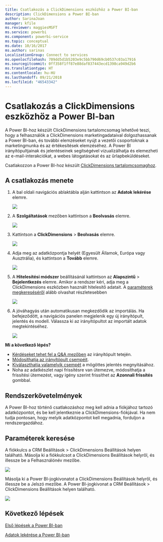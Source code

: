 ```yaml
---
title: Csatlakozás a ClickDimensions eszközhöz a Power BI-ban
description: ClickDimensions a Power BI-ban
author: SarinaJoan
manager: kfile
ms.reviewer: maggiesMSFT
ms.service: powerbi
ms.component: powerbi-service
ms.topic: conceptual
ms.date: 10/16/2017
ms.author: sarinas
LocalizationGroup: Connect to services
ms.openlocfilehash: 709dd5d1b5203e9c5bb790d69cb0537c03a17916
ms.sourcegitcommit: 0ff358f1ff87e88daf837443ecd1398ca949d2b6
ms.translationtype: HT
ms.contentlocale: hu-HU
ms.lasthandoff: 09/21/2018
ms.locfileid: "46543342"
---
```

# <a name="connect-to-clickdimensions-with-power-bi"></a>Csatlakozás a ClickDimensions eszközhöz a Power BI-ban
A Power BI-hoz készült ClickDimensions tartalomcsomag lehetővé teszi, hogy a felhasználók a ClickDimensions marketingadataival dolgozhassanak a Power BI-ban, és további elemzéseket nyújt a vezetői csoportoknak a marketingmunka és az értékesítések elemzéséhez. A Power BI irányítópultjainak és jelentéseinek segítségével vizualizálhatja és elemezheti az e-mail-interakciókat, a webes látogatásokat és az űrlapbeküldéseket.

Csatlakozzon a Power BI-hoz készült [ClickDimensions tartalomcsomaghoz](https://app.powerbi.com/getdata/services/click-dimensions).

## <a name="how-to-connect"></a>A csatlakozás menete
1. A bal oldali navigációs ablaktábla alján kattintson az **Adatok lekérése** elemre.
   
   ![](media/service-connect-to-clickdimensions/getdata.png)
2. A **Szolgáltatások** mezőben kattintson a **Beolvasás** elemre.
   
   ![](media/service-connect-to-clickdimensions/services.png)
3. Kattintson a **ClickDimensions** \> **Beolvasás** elemre.
   
   ![](media/service-connect-to-clickdimensions/clickdimensions.png)
4. Adja meg az adatközpontja helyét (Egyesült Államok, Európa vagy Ausztrália), és kattintson a **Tovább** elemre.
   
   ![](media/service-connect-to-clickdimensions/params.png)
5. A **Hitelesítési módszer** beállításánál kattintson az **Alapszintű** \> **Bejelentkezés** elemre. Amikor a rendszer kéri, adja meg a ClickDimensions eszközben használt hitelesítő adatait. A [paraméterek megkereséséről](#FindingParams) alább olvashat részletesebben
   
    ![](media/service-connect-to-clickdimensions/creds.png)
6. A jóváhagyás után automatikusan megkezdődik az importálás. Ha befejeződött, a navigációs panelen megjelenik egy új irányítópult, jelentés és modell. Válassza ki az irányítópultot az importált adatok megtekintéséhez.
   
     ![](media/service-connect-to-clickdimensions/dashboard.png)

**Mi a következő lépés?**

* [Kérdéseket tehet fel a Q&A mezőben](consumer/end-user-q-and-a.md) az irányítópult tetején.
* [Módosíthatja az irányítópult csempéit](service-dashboard-edit-tile.md).
* [Kiválaszthatja valamelyik csempét](consumer/end-user-tiles.md) a mögöttes jelentés megnyitásához.
* Noha az adatkészlet napi frissítésre van ütemezve, módosíthatja a frissítési ütemezést, vagy igény szerint frissíthet az **Azonnali frissítés** gombbal.

## <a name="system-requirements"></a>Rendszerkövetelmények
A Power BI-hoz történő csatlakozáshoz meg kell adnia a fiókjához tartozó adatközpontot, és be kell jelentkeznie a ClickDimensions-fiókjával. Ha nem tudja pontosan, hogy melyik adatközpontot kell megadnia, forduljon a rendszergazdához.

<a name="FindingParams"></a>

## <a name="finding-parameters"></a>Paraméterek keresése
A fiókkulcs a CRM Beállítások \> ClickDimensions Beállítások helyen található. Másolja ki a fiókkulcsot a ClickDimensions Beállítások helyről, és illessze be a Felhasználónév mezőbe.  

![](media/service-connect-to-clickdimensions/crm.png)  

Másolja ki a Power BI-jogkivonatot a ClickDimensions Beállítások helyről, és illessze be a Jelszó mezőbe. A Power BI-jogkivonat a CRM Beállítások \> ClickDimensions Beállítások helyen található.  

![](media/service-connect-to-clickdimensions/crm2.png)  

## <a name="next-steps"></a>Következő lépések
[Első lépések a Power BI-ban](service-get-started.md)

[Adatok lekérése a Power BI-ban](service-get-data.md)

